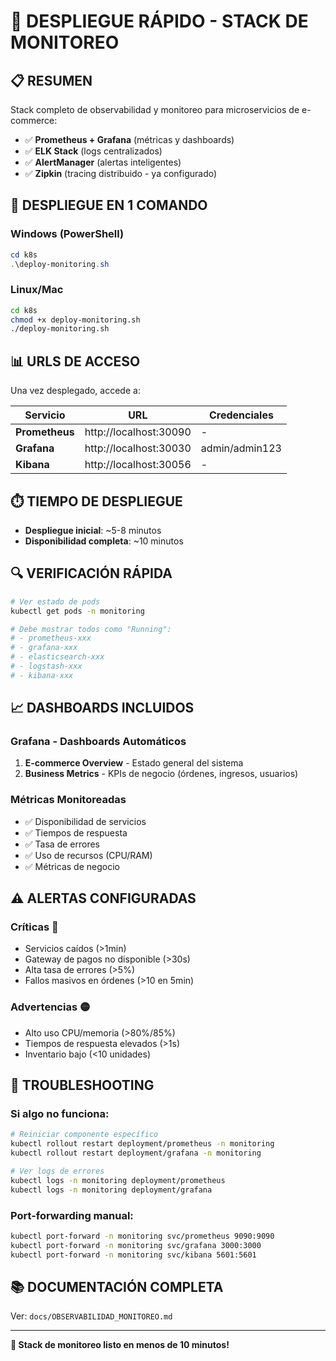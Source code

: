 # 🚀 **DESPLIEGUE RÁPIDO - STACK DE MONITOREO**

## 📋 **RESUMEN**
Stack completo de observabilidad y monitoreo para microservicios de e-commerce:
- ✅ **Prometheus + Grafana** (métricas y dashboards)
- ✅ **ELK Stack** (logs centralizados)
- ✅ **AlertManager** (alertas inteligentes)
- ✅ **Zipkin** (tracing distribuido - ya configurado)

## 🚀 **DESPLIEGUE EN 1 COMANDO**

### **Windows (PowerShell)**
```powershell
cd k8s
.\deploy-monitoring.sh
```

### **Linux/Mac**
```bash
cd k8s
chmod +x deploy-monitoring.sh
./deploy-monitoring.sh
```

## 📊 **URLS DE ACCESO**

Una vez desplegado, accede a:

| Servicio | URL | Credenciales |
|----------|-----|--------------|
| **Prometheus** | http://localhost:30090 | - |
| **Grafana** | http://localhost:30030 | admin/admin123 |
| **Kibana** | http://localhost:30056 | - |

## ⏱️ **TIEMPO DE DESPLIEGUE**
- **Despliegue inicial**: ~5-8 minutos
- **Disponibilidad completa**: ~10 minutos

## 🔍 **VERIFICACIÓN RÁPIDA**

```bash
# Ver estado de pods
kubectl get pods -n monitoring

# Debe mostrar todos como "Running":
# - prometheus-xxx
# - grafana-xxx  
# - elasticsearch-xxx
# - logstash-xxx
# - kibana-xxx
```

## 📈 **DASHBOARDS INCLUIDOS**

### **Grafana - Dashboards Automáticos**
1. **E-commerce Overview** - Estado general del sistema
2. **Business Metrics** - KPIs de negocio (órdenes, ingresos, usuarios)

### **Métricas Monitoreadas**
- ✅ Disponibilidad de servicios
- ✅ Tiempos de respuesta
- ✅ Tasa de errores
- ✅ Uso de recursos (CPU/RAM)
- ✅ Métricas de negocio

## ⚠️ **ALERTAS CONFIGURADAS**

### **Críticas** 🔴
- Servicios caídos (>1min)
- Gateway de pagos no disponible (>30s)
- Alta tasa de errores (>5%)
- Fallos masivos en órdenes (>10 en 5min)

### **Advertencias** 🟡
- Alto uso CPU/memoria (>80%/85%)
- Tiempos de respuesta elevados (>1s)
- Inventario bajo (<10 unidades)

## 🔧 **TROUBLESHOOTING**

### **Si algo no funciona:**
```bash
# Reiniciar componente específico
kubectl rollout restart deployment/prometheus -n monitoring
kubectl rollout restart deployment/grafana -n monitoring

# Ver logs de errores
kubectl logs -n monitoring deployment/prometheus
kubectl logs -n monitoring deployment/grafana
```

### **Port-forwarding manual:**
```bash
kubectl port-forward -n monitoring svc/prometheus 9090:9090
kubectl port-forward -n monitoring svc/grafana 3000:3000
kubectl port-forward -n monitoring svc/kibana 5601:5601
```

## 📚 **DOCUMENTACIÓN COMPLETA**
Ver: `docs/OBSERVABILIDAD_MONITOREO.md`

---
**🎯 Stack de monitoreo listo en menos de 10 minutos!** 